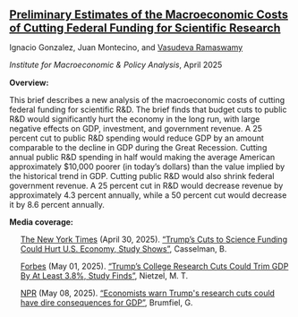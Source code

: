 <p style="margin-bottom: 5px; font-size: 20px;">
<b> <a href="https://impa.american.edu/repealing-the-clean-energy-credits/">Preliminary Estimates of the Macroeconomic Costs of Cutting Federal Funding for Scientific Research</a></b>
</p>

<p style="margin-bottom: 5px;">
Ignacio Gonzalez, Juan Montecino, and <u>Vasudeva Ramaswamy</u>
</p>

<p style="margin-bottom: 15px;">
<i>Institute for Macroeconomic & Policy Analysis</i>, April 2025
</p>

<p style="margin-bottom: 10px;">
<b>Overview:</b> 
</p>

<p style="margin-bottom: 10px;">
This brief describes a new analysis of the macroeconomic costs of cutting federal funding for scientific R&D. The brief finds that budget cuts to public R&D would significantly hurt the economy in the long run, with large negative effects on GDP, investment, and government revenue. A 25 percent cut to public R&D spending would reduce GDP by an amount comparable to the decline in GDP during the Great Recession. Cutting annual public R&D spending in half would making the average American approximately $10,000 poorer (in today’s dollars) than the value implied by the historical trend in GDP. Cutting public R&D would also shrink federal government revenue. A 25 percent cut in R&D would decrease revenue by approximately 4.3 percent annually, while a 50 percent cut would decrease it by 8.6 percent annually.
</p>

<p style="margin-bottom: 10px;">
<b>Media coverage:</b> 
</p>

<p style="margin-bottom: 10px;margin-left: 20px;">
<u>The New York Times</u> (April 30, 2025). <a href="https://www.nytimes.com/2025/04/30/business/trump-science-funding-cuts-economy.html?smid=nytcore-ios-share&referringSource=articleShare">“Trump’s Cuts to Science Funding Could Hurt U.S. Economy, Study Shows”</a>, Casselman, B.
</p>

<p style="margin-bottom: 10px;margin-left: 20px;">
<u>Forbes</u> (May 01, 2025). <a href="https://www.forbes.com/sites/michaeltnietzel/2025/05/01/trumps-college-research-cuts-could-trim-gdp-by-at-least-38-study-finds/">“Trump’s College Research Cuts Could Trim GDP By At Least 3.8%, Study Finds”</a>, Nietzel, M. T.
</p>

<p style="margin-bottom: 30px;margin-left: 20px;">
<u>NPR</u> (May 08, 2025). <a href="https://www.npr.org/2025/05/08/nx-s1-5383918/economists-trump-research-science-cuts-gdp-recession">“Economists warn Trump's research cuts could have dire consequences for GDP”</a>, Brumfiel, G.
</p>
